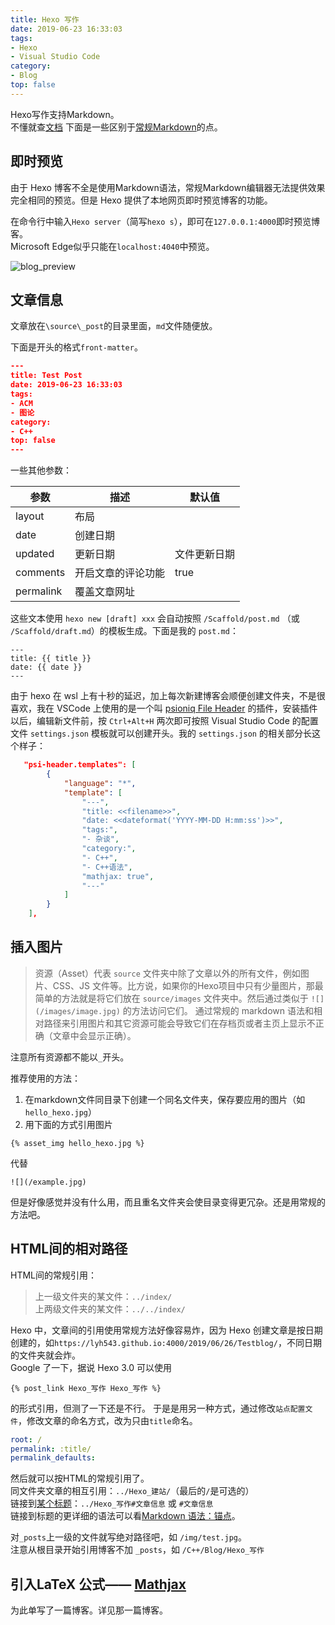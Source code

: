 ```yaml
---
title: Hexo 写作
date: 2019-06-23 16:33:03
tags:
- Hexo
- Visual Studio Code
category:
- Blog
top: false
---
```


Hexo写作支持Markdown。  
不懂就查[文档](https://hexo.io/zh-cn/docs/writing)
下面是一些区别于[常规Markdown](../Markdown_语法)的点。

## 即时预览

由于 Hexo 博客不全是使用Markdown语法，常规Markdown编辑器无法提供效果完全相同的预览。但是 Hexo 提供了本地网页即时预览博客的功能。

在命令行中输入`Hexo server`（简写`hexo s`），即可在`127.0.0.1:4000`即时预览博客。  
Microsoft Edge似乎只能在`localhost:4040`中预览。

![blog_preview](/img/blog_preview.jpg)

## 文章信息

文章放在`\source\_post`的目录里面，`md`文件随便放。

下面是开头的格式`front-matter`。

```json
---
title: Test Post
date: 2019-06-23 16:33:03
tags:
- ACM
- 图论
category:
- C++
top: false
---
```

一些其他参数：

参数|描述|默认值
-|-|-
layout|布局|
date|创建日期|
updated|更新日期|文件更新日期
comments|开启文章的评论功能|true
permalink|覆盖文章网址|

这些文本使用 `hexo new [draft] xxx` 会自动按照 `/Scaffold/post.md` （或 `/Scaffold/draft.md`）的模板生成。下面是我的 `post.md`：  

```
---
title: {{ title }}
date: {{ date }}
---
```

由于 hexo 在 wsl 上有十秒的延迟，加上每次新建博客会顺便创建文件夹，不是很喜欢，我在 VSCode 上使用的是一个叫 [psioniq File Header](https://marketplace.visualstudio.com/items?itemName=psioniq.psi-header) 的插件，安装插件以后，编辑新文件前，按 `Ctrl+Alt+H` 两次即可按照 Visual Studio Code 的配置文件 `settings.json` 模板就可以创建开头。我的 `settings.json` 的相关部分长这个样子：

```json
   "psi-header.templates": [
		{
			"language": "*",
			"template": [
                "---",
                "title: <<filename>>",
                "date: <<dateformat('YYYY-MM-DD H:mm:ss')>>",
                "tags:",
                "- 杂谈",
                "category:",
                "- C++",
                "- C++语法",
                "mathjax: true",
                "---"
			]
		}
	],
```

## 插入图片

> 资源（Asset）代表 `source` 文件夹中除了文章以外的所有文件，例如图片、CSS、JS 文件等。比方说，如果你的Hexo项目中只有少量图片，那最简单的方法就是将它们放在 `source/images` 文件夹中。然后通过类似于 `![](/images/image.jpg)` 的方法访问它们。
> 通过常规的 markdown 语法和相对路径来引用图片和其它资源可能会导致它们在存档页或者主页上显示不正确（文章中会显示正确）。

注意所有资源都不能以`_`开头。

推荐使用的方法：

1. 在markdown文件同目录下创建一个同名文件夹，保存要应用的图片（如`hello_hexo.jpg`）  
2. 用下面的方式引用图片

```
{% asset_img hello_hexo.jpg %}
```

代替

```
![](/example.jpg)
```

但是好像感觉并没有什么用，而且重名文件夹会使目录变得更冗杂。还是用常规的方法吧。

## HTML间的相对路径

HTML间的常规引用：

> 上一级文件夹的某文件：`../index/`  
> 上两级文件夹的某文件：`../../index/`

Hexo 中，文章间的引用使用常规方法好像容易炸，因为 Hexo 创建文章是按日期创建的，如`https://lyh543.github.io:4000/2019/06/26/Testblog/`，不同日期的文件夹就会炸。  
Google 了一下，据说 Hexo 3.0 可以使用

```{% post_link Hexo_写作 Hexo_写作 %}```

的形式引用，但测了一下还是不行。
于是是用另一种方式，通过修改`站点配置文件`，修改文章的命名方式，改为只由`title`命名。

```yml
root: /
permalink: :title/
permalink_defaults:
```

然后就可以按HTML的常规引用了。  
同文件夹文章的相互引用：`../Hexo_建站/`（最后的`/`是可选的）  
链接到[某个标题](#文章信息)：`../Hexo_写作#文章信息` 或 `#文章信息`  
链接到标题的更详细的语法可以看[Markdown 语法：锚点](../Markdown_语法#锚点anchor)。

对`_posts`上一级的文件就写绝对路径吧，如 `/img/test.jpg`。  
注意从根目录开始引用博客不加 `_posts`，如 `/C++/Blog/Hexo_写作`

## 引入LaTeX 公式—— [Mathjax](../../LaTeX/Hexo插入LaTeX公式)

为此单写了一篇博客。详见那一篇博客。
